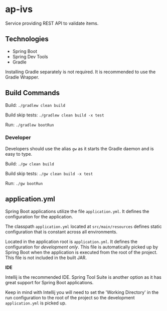 # ap-ivs
Service providing REST API to validate items.

## Technologies

* Spring Boot
* Spring Dev Tools
* Gradle

Installing Gradle separately is not required.  It is recommended
to use the Gradle Wrapper.

## Build Commands

Build: ```./gradlew clean build```

Build skip tests: ```./gradlew clean build -x test```

Run: ```./gradlew bootRun```

### Developer

Developers should use the alias ```gw``` as it starts the Gradle daemon
and is easy to type.

Build: ```./gw clean build```

Build skip tests: ```./gw clean build -x test```

Run: ```./gw bootRun```

## application.yml

Spring Boot applications utilize the file ```application.yml```.  It defines
the configuration for the application.

The classpath ```application.yml``` located at ```src/main/resources``` defines
static configuration that is constant across all environments.

Located in the application root is ```application.yml```.  It defines the configuration
for *development only*.  This file is automatically picked up by Spring Boot
when the application is executed from the root of the project.  This file is not
included in the built JAR.

**IDE**

Intellij is the recommended IDE.  Spring Tool Suite is another option as it
has great support for Spring Boot applications.

Keep in mind with Intellij you will need to set the 'Working Directory' in the run configuration
to the root of the project so the development ```application.yml``` is picked up.
